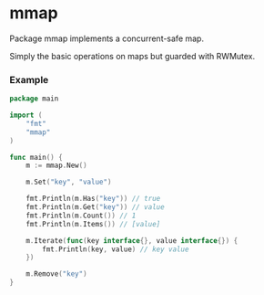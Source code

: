 # mmap

Package mmap implements a concurrent-safe map.

Simply the basic operations on maps but guarded with RWMutex.

### Example

```go
package main

import (
    "fmt"
    "mmap"
)

func main() {
    m := mmap.New()

    m.Set("key", "value")

    fmt.Println(m.Has("key")) // true
    fmt.Println(m.Get("key")) // value
    fmt.Println(m.Count()) // 1
    fmt.Println(m.Items()) // [value]

    m.Iterate(func(key interface{}, value interface{}) {
        fmt.Println(key, value) // key value
    })

    m.Remove("key")
}
```
